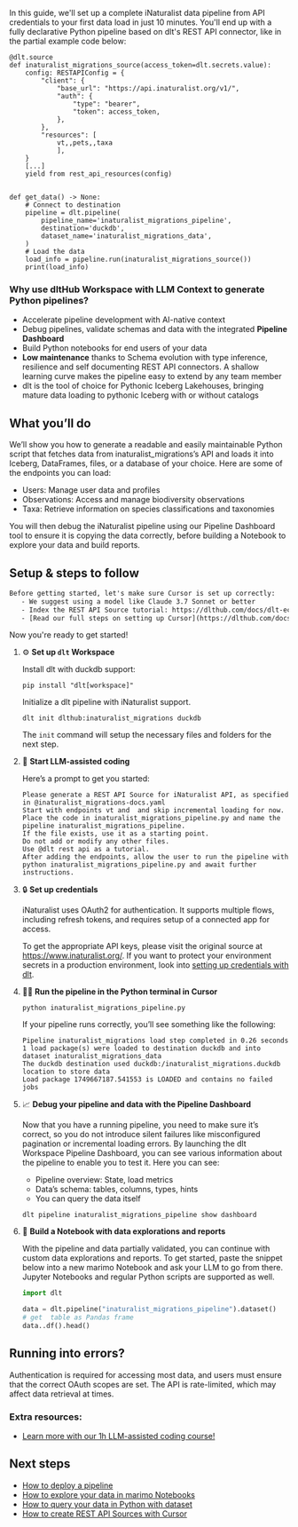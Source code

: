 In this guide, we'll set up a complete iNaturalist data pipeline from API credentials to your first data load in just 10 minutes. You'll end up with a fully declarative Python pipeline based on dlt's REST API connector, like in the partial example code below:

```python-outcome
@dlt.source
def inaturalist_migrations_source(access_token=dlt.secrets.value):
    config: RESTAPIConfig = {
        "client": {
            "base_url": "https://api.inaturalist.org/v1/",
            "auth": {
                "type": "bearer",
                "token": access_token,
            },
        },
        "resources": [
            vt,,pets,,taxa
            ],
    }
    [...]
    yield from rest_api_resources(config)


def get_data() -> None:
    # Connect to destination
    pipeline = dlt.pipeline(
        pipeline_name='inaturalist_migrations_pipeline',
        destination='duckdb',
        dataset_name='inaturalist_migrations_data', 
    )
    # Load the data
    load_info = pipeline.run(inaturalist_migrations_source())
    print(load_info) 
```

### Why use dltHub Workspace with LLM Context to generate Python pipelines?

- Accelerate pipeline development with AI-native context
- Debug pipelines, validate schemas and data with the integrated **Pipeline Dashboard**
- Build Python notebooks for end users of your data
- **Low maintenance** thanks to Schema evolution with type inference, resilience and self documenting REST API connectors. A shallow learning curve makes the pipeline easy to extend by any team member
- dlt is the tool of choice for Pythonic Iceberg Lakehouses, bringing mature data loading to pythonic Iceberg with or without catalogs

## What you’ll do

We’ll show you how to generate a readable and easily maintainable Python script that fetches data from inaturalist_migrations’s API and loads it into Iceberg, DataFrames, files, or a database of your choice. Here are some of the endpoints you can load:

- Users: Manage user data and profiles
- Observations: Access and manage biodiversity observations
- Taxa: Retrieve information on species classifications and taxonomies

You will then debug the iNaturalist pipeline using our Pipeline Dashboard tool to ensure it is copying the data correctly, before building a Notebook to explore your data and build reports.

## Setup & steps to follow

```default
Before getting started, let's make sure Cursor is set up correctly:
   - We suggest using a model like Claude 3.7 Sonnet or better
   - Index the REST API Source tutorial: https://dlthub.com/docs/dlt-ecosystem/verified-sources/rest_api/ and add it to context as **@dlt rest api**
   - [Read our full steps on setting up Cursor](https://dlthub.com/docs/dlt-ecosystem/llm-tooling/cursor-restapi#23-configuring-cursor-with-documentation)
```

Now you're ready to get started!

1. ⚙️ **Set up `dlt` Workspace**
    
    Install dlt with duckdb support:
    ```shell
    pip install "dlt[workspace]"
    ```

    Initialize a dlt pipeline with iNaturalist support.
    ```shell
    dlt init dlthub:inaturalist_migrations duckdb
    ```

    The `init` command will setup the necessary files and folders for the next step.
    
2. 🤠 **Start LLM-assisted coding**
    
    Here’s a prompt to get you started:
    
    ```prompt
    Please generate a REST API Source for iNaturalist API, as specified in @inaturalist_migrations-docs.yaml 
    Start with endpoints vt and  and skip incremental loading for now. 
    Place the code in inaturalist_migrations_pipeline.py and name the pipeline inaturalist_migrations_pipeline. 
    If the file exists, use it as a starting point. 
    Do not add or modify any other files. 
    Use @dlt rest api as a tutorial. 
    After adding the endpoints, allow the user to run the pipeline with python inaturalist_migrations_pipeline.py and await further instructions.
    ```

    
3. 🔒 **Set up credentials** 
    
    iNaturalist uses OAuth2 for authentication. It supports multiple flows, including refresh tokens, and requires setup of a connected app for access.
    
    To get the appropriate API keys, please visit the original source at https://www.inaturalist.org/.
    If you want to protect your environment secrets in a production environment, look into [setting up credentials with dlt](https://dlthub.com/docs/walkthroughs/add_credentials).
    
4. 🏃‍♀️ **Run the pipeline in the Python terminal in Cursor**
    
    ```shell
    python inaturalist_migrations_pipeline.py
    ```
    
    If your pipeline runs correctly, you’ll see something like the following:
    
    ```shell
    Pipeline inaturalist_migrations load step completed in 0.26 seconds
    1 load package(s) were loaded to destination duckdb and into dataset inaturalist_migrations_data
    The duckdb destination used duckdb:/inaturalist_migrations.duckdb location to store data
    Load package 1749667187.541553 is LOADED and contains no failed jobs
    ```
    
5. 📈 **Debug your pipeline and data with the Pipeline Dashboard**

    Now that you have a running pipeline, you need to make sure it’s correct, so you do not introduce silent failures like misconfigured pagination or incremental loading errors. By launching the dlt Workspace Pipeline Dashboard, you can see various information about the pipeline to enable you to test it. Here you can see:
    - Pipeline overview: State, load metrics
    - Data’s schema: tables, columns, types, hints
    - You can query the data itself
    
    ```shell
    dlt pipeline inaturalist_migrations_pipeline show dashboard
    ```
    
6. 🐍 **Build a Notebook with data explorations and reports**

    With the pipeline and data partially validated, you can continue with custom data explorations and reports. To get started, paste the snippet below into a new marimo Notebook and ask your LLM to go from there. Jupyter Notebooks and regular Python scripts are supported as well.

    
    ```python
    import dlt

   data = dlt.pipeline("inaturalist_migrations_pipeline").dataset()
   # get  table as Pandas frame
   data..df().head()
    ```

## Running into errors?

Authentication is required for accessing most data, and users must ensure that the correct OAuth scopes are set. The API is rate-limited, which may affect data retrieval at times.

### Extra resources:

- [Learn more with our 1h LLM-assisted coding course!](https://www.youtube.com/watch?v=GGid70rnJuM)

## Next steps

- [How to deploy a pipeline](https://dlthub.com/docs/walkthroughs/deploy-a-pipeline)
- [How to explore your data in marimo Notebooks](https://dlthub.com/docs/general-usage/dataset-access/marimo)
- [How to query your data in Python with dataset](https://dlthub.com/docs/general-usage/dataset-access/dataset)
- [How to create REST API Sources with Cursor](https://dlthub.com/docs/dlt-ecosystem/llm-tooling/cursor-restapi)
